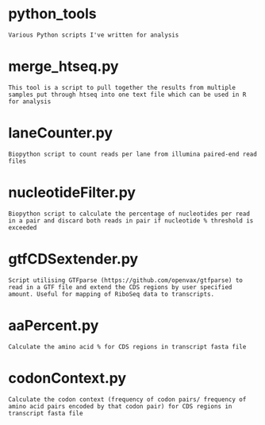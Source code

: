 # python_tools

	Various Python scripts I've written for analysis

# merge_htseq.py

	This tool is a script to pull together the results from multiple samples put through htseq into one text file which can be used in R for analysis

# laneCounter.py
	
	Biopython script to count reads per lane from illumina paired-end read files

# nucleotideFilter.py

	Biopython script to calculate the percentage of nucleotides per read in a pair and discard both reads in pair if nucleotide % threshold is exceeded

# gtfCDSextender.py
	
	Script utilising GTFparse (https://github.com/openvax/gtfparse) to read in a GTF file and extend the CDS regions by user specified amount. Useful for mapping of RiboSeq data to transcripts.

# aaPercent.py

	Calculate the amino acid % for CDS regions in transcript fasta file

#	codonContext.py

	Calculate the codon context (frequency of codon pairs/ frequency of amino acid pairs encoded by that codon pair) for CDS regions in transcript fasta file

